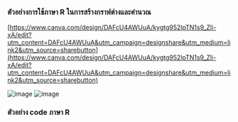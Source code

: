 ### ตัวอย่างการใช้ภาษา R ในการสร้างกราฟต่างและคำนวณ
[https://www.canva.com/design/DAFcU4AWUuA/kygtg952lpTN1s9_Zli-xA/edit?utm_content=DAFcU4AWUuA&utm_campaign=designshare&utm_medium=link2&utm_source=sharebutton](https://www.canva.com/design/DAFcU4AWUuA/kygtg952lpTN1s9_Zli-xA/edit?utm_content=DAFcU4AWUuA&utm_campaign=designshare&utm_medium=link2&utm_source=sharebutton)

![image](https://github.com/user-attachments/assets/22554bbb-f22f-4a68-becc-f62e7b783618)
![image](https://github.com/user-attachments/assets/206d77cb-5e02-481b-8cd0-9b038cd1e101)

### ตัวอย่าง code ภาษา R

